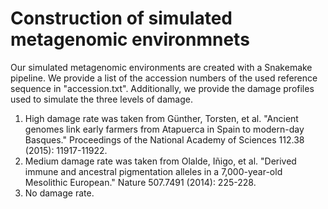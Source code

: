 # Construction of simulated metagenomic environmnets

Our simulated metagenomic environments are created with a Snakemake pipeline. 
We provide a list of the accession numbers of the used reference sequence in "accession.txt". Additionally, we provide the damage profiles used to simulate the three levels of damage.
1. High damage rate was taken from Günther, Torsten, et al. "Ancient genomes link early farmers from Atapuerca in Spain to modern-day Basques." Proceedings of the National Academy of Sciences 112.38 (2015): 11917-11922.
2. Medium damage rate was taken from Olalde, Iñigo, et al. "Derived immune and ancestral pigmentation alleles in a 7,000-year-old Mesolithic European." Nature 507.7491 (2014): 225-228.
3. No damage rate. 


